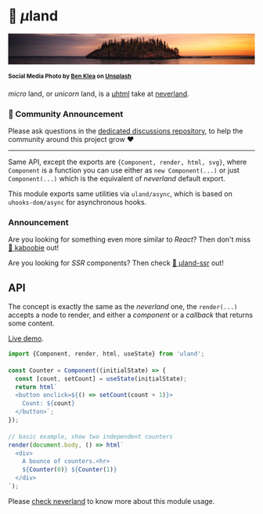 # 🦄 <em>µ</em>land

![tiny island](./uland-head.jpg)

<sup>**Social Media Photo by [Ben Klea](https://unsplash.com/@benkleaphoto) on [Unsplash](https://unsplash.com/)**</sup>

*micro* land, or *unicorn* land, is a [µhtml](https://github.com/WebReflection/uhtml#readme) take at [neverland](https://github.com/WebReflection/neverland/#readme).


### 📣 Community Announcement

Please ask questions in the [dedicated discussions repository](https://github.com/WebReflection/discussions), to help the community around this project grow ♥

---

Same API, except the exports are `{Component, render, html, svg}`, where `Component` is a function you can use either as `new Component(...)` or just `Component(...)` which is the equivalent of _neverland_ default export.

This module exports same utilities via `uland/async`, which is based on `uhooks-dom/async` for asynchronous hooks.


### Announcement

Are you looking for something even more similar to *React*? Then don't miss [🐪 kaboobie](https://github.com/WebReflection/kaboobie/#readme) out!

Are you looking for *SSR* components? Then check [🦄 µland-ssr](https://github.com/WebReflection/uland-ssr#readme) out!


## API

The concept is exactly the same as the _neverland_ one, the `render(...)` accepts a node to render, and either a *component* or a *callback* that returns some content.

[Live demo](https://codepen.io/WebReflection/pen/dyGvNdg?editors=0010).

```js
import {Component, render, html, useState} from 'uland';

const Counter = Component((initialState) => {
  const [count, setCount] = useState(initialState);
  return html`
  <button onclick=${() => setCount(count + 1)}>
    Count: ${count}
  </button>`;
});

// basic example, show two independent counters
render(document.body, () => html`
  <div>
    A bounce of counters.<hr>
    ${Counter(0)} ${Counter(1)}
  </div>
`);
```

Please [check neverland](https://github.com/WebReflection/neverland/#concept) to know more about this module usage.
